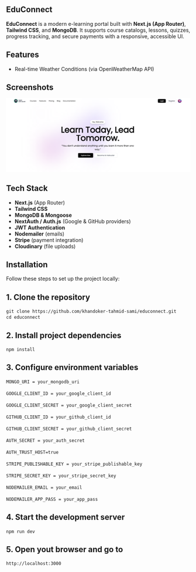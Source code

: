 ## EduConnect

**EduConnect** is a modern e-learning portal built with **Next.js (App Router)**, **Tailwind CSS**, and **MongoDB**. It supports course catalogs, lessons, quizzes, progress tracking, and secure payments with a responsive, accessible UI.

## Features

- Real-time Weather Conditions (via OpenWeatherMap API)

## Screenshots

![Educonnect Screenshot](./educonnect.PNG)

## Tech Stack

- **Next.js** (App Router)
- **Tailwind CSS**
- **MongoDB & Mongoose**
- **NextAuth / Auth.js** (Google & GitHub providers)
- **JWT Authentication**
- **Nodemailer** (emails)
- **Stripe** (payment integration)
- **Cloudinary** (file uploads)

## Installation

Follow these steps to set up the project locally:

## 1. Clone the repository

```
git clone https://github.com/khandoker-tahmid-sami/educonnect.git
cd educonnect
```

## 2. Install project dependencies

```
npm install
```

## 3. Configure environment variables

```
MONGO_URI = your_mongodb_uri

GOOGLE_CLIENT_ID = your_google_client_id

GOOGLE_CLIENT_SECRET = your_google_client_secret

GITHUB_CLIENT_ID = your_github_client_id

GITHUB_CLIENT_SECRET = your_github_client_secret

AUTH_SECRET = your_auth_secret

AUTH_TRUST_HOST=true

STRIPE_PUBLISHABLE_KEY = your_stripe_publishable_key

STRIPE_SECRET_KEY = your_stripe_secret_key

NODEMAILER_EMAIL = your_email

NODEMAILER_APP_PASS = your_app_pass
```

## 4. Start the development server

```
npm run dev
```

## 5. Open yout browser and go to

```
http://localhost:3000
```
